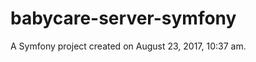 babycare-server-symfony
=======================

A Symfony project created on August 23, 2017, 10:37 am.
